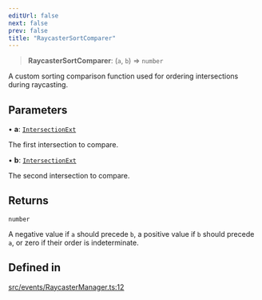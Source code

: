 ```yaml
---
editUrl: false
next: false
prev: false
title: "RaycasterSortComparer"
---
```


> **RaycasterSortComparer**: (`a`, `b`) => `number`

A custom sorting comparison function used for ordering intersections during raycasting.

## Parameters

• **a**: [`IntersectionExt`](/api/interfaces/intersectionext/)

The first intersection to compare.

• **b**: [`IntersectionExt`](/api/interfaces/intersectionext/)

The second intersection to compare.

## Returns

`number`

A negative value if `a` should precede `b`, a positive value if `b` should precede `a`, or zero if their order is indeterminate.

## Defined in

[src/events/RaycasterManager.ts:12](https://github.com/agargaro/three.ez/blob/3fdd7e09783eb2a959141bd465ac646bca571e93/src/events/RaycasterManager.ts#L12)
